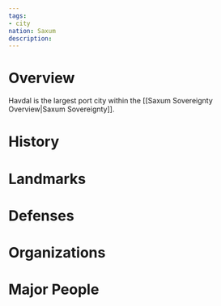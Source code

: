 ```yaml
---
tags:
- city
nation: Saxum
description: 
---
```

# Overview
Havdal is the largest port city within the [[Saxum Sovereignty Overview|Saxum Sovereignty]].
# History

# Landmarks

# Defenses

# Organizations

# Major People
